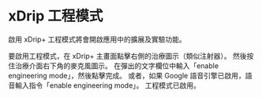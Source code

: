 # xDrip 工程模式

啟用 xDrip+ 工程模式將會開啟應用中的擴展及實驗功能。

要啟用工程模式，在 xDrip+ 主畫面點擊右側的治療圖示（類似注射器）。 然後按住治療介面右下角的麥克風圖示。 在彈出的文字欄位中輸入「enable engineering mode」，然後點擊完成。 或者，如果 Google 語音引擎已啟用，語音輸入指令「enable engineering mode」。 工程模式已啟用。